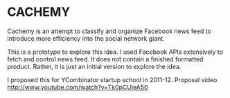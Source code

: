 CACHEMY
=======

Cachemy is an attempt to classify and organize Facebook news feed to introduce more efficiency into the social network giant.

This is a prototype to explore this idea. I used Facebook APIs extensively to fetch and control news feed. It does not contain a finished formatted product. Rather, it is just an initial version to explore the idea.

I proposed this for YCombinator startup school in 2011-12.
Proposal video http://www.youtube.com/watch?v=Tk0pCUleA50
